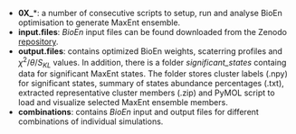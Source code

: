 - **0X_***: a number of consecutive scripts to setup, run and analyse BioEn optimisation to generate MaxEnt ensemble. 
- **input.files**: _BioEn_ input files can be found downloaded from the Zenodo [repository](https://zenodo.org/record/6583368).
- **output.files**: contains optimized BioEn weights, scaterring profiles and $\chi^2$/$\theta$/$S_{KL}$ values. In addition, there is a folder _significant\_states_ containg data for significant MaxEnt states. The folder stores cluster labels (.npy) for significant states, summary of states abundance percentages (.txt), extracted representative cluster members (.zip) and PyMOL script to load and visualize selected MaxEnt ensemble members.
- **combinations**: contains _BioEn_ input and output files for different combinations of individual simulations.

